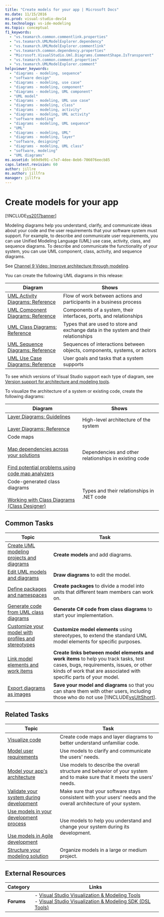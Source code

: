 ```yaml
---
title: "Create models for your app | Microsoft Docs"
ms.date: 11/15/2016
ms.prod: visual-studio-dev14
ms.technology: vs-ide-modeling
ms.topic: conceptual
f1_keywords:
  - "vs.teamarch.common.commentlink.properties"
  - "vs.teamarch.UMLModelExplorer.dependency"
  - "vs.teamarch.UMLModelExplorer.commentlink"
  - "vs.teamarch.common.dependency.properties"
  - "Microsoft.VisualStudio.Uml.Diagrams.CommentShape.IsTransparent"
  - "vs.teamarch.common.comment.properties"
  - "vs.teamarch.UMLModelExplorer.comment"
helpviewer_keywords:
  - "diagrams - modeling, sequence"
  - "software design"
  - "diagrams - modeling, use case"
  - "diagrams - modeling, component"
  - "diagrams - modeling, UML component"
  - "UML model"
  - "diagrams - modeling, UML use case"
  - "diagrams - modeling, class"
  - "diagrams - modeling, activity"
  - "diagrams - modeling, UML activity"
  - "software modeling"
  - "diagrams - modeling, UML sequence"
  - "UML"
  - "diagrams - modeling, UML"
  - "diagrams - modeling, layer"
  - "software, designing"
  - "diagrams - modeling, UML class"
  - "software, modeling"
  - "UML diagrams"
ms.assetid: b69d9d91-c7e7-4dee-8eb6-706076eecb85
caps.latest.revision: 60
author: jillre
ms.author: jillfra
manager: jillfra
---
```

# Create models for your app
[!INCLUDE[vs2017banner](../includes/vs2017banner.md)]

Modeling diagrams help you understand, clarify, and communicate ideas about your code and the user requirements that your software system must support. For example, to describe and communicate user requirements, you can use Unified Modeling Language (UML) use case, activity, class, and sequence diagrams. To describe and communicate the functionality of your system, you can use UML component, class, activity, and sequence diagrams.

 See [Channel 9 Video: Improve architecture through modeling](https://s.ch9.ms/Series/Visual-Studio-2012-Premium-and-Ultimate-Overview/Visual-Studio-Ultimate-2012-Improving-architecture-through-modeling).

 You can create the following UML diagrams in this release:

|**Diagram**|**Shows**|
|-----------------|---------------|
|[UML Activity Diagrams: Reference](../modeling/uml-activity-diagrams-reference.md)|Flow of work between actions and participants in a business process|
|[UML Component Diagrams: Reference](../modeling/uml-component-diagrams-reference.md)|Components of a system, their interfaces, ports, and relationships|
|[UML Class Diagrams: Reference](../modeling/uml-class-diagrams-reference.md)|Types that are used to store and exchange data in the system and their relationships|
|[UML Sequence Diagrams: Reference](../modeling/uml-sequence-diagrams-reference.md)|Sequences of interactions between objects, components, systems, or actors|
|[UML Use Case Diagrams: Reference](../modeling/uml-use-case-diagrams-reference.md)|User goals and tasks that a system supports|

 To see which versions of Visual Studio support each type of diagram, see [Version support for architecture and modeling tools](../modeling/what-s-new-for-design-in-visual-studio.md#VersionSupport).

 To visualize the architecture of a system or existing code, create the following diagrams:

|**Diagram**|**Shows**|
|-----------------|---------------|
|[Layer Diagrams: Guidelines](../modeling/layer-diagrams-guidelines.md)<br /><br /> [Layer Diagrams: Reference](../modeling/layer-diagrams-reference.md)|High-level architecture of the system|
|Code maps<br /><br /> [Map dependencies across your solutions](../modeling/map-dependencies-across-your-solutions.md)<br /><br /> [Find potential problems using code map analyzers](../modeling/find-potential-problems-using-code-map-analyzers.md)|Dependencies and other relationships in existing code|
|Code-generated class diagrams<br /><br /> [Working with Class Diagrams (Class Designer)](../ide/working-with-class-diagrams-class-designer.md)|Types and their relationships in .NET code|

## Common Tasks

|**Topic**|**Task**|
|---------------|--------------|
|[Create UML modeling projects and diagrams](../modeling/create-uml-modeling-projects-and-diagrams.md)|**Create models** and add diagrams.|
|[Edit UML models and diagrams](../modeling/edit-uml-models-and-diagrams.md)|**Draw diagrams** to edit the model.|
|[Define packages and namespaces](../modeling/define-packages-and-namespaces.md)|**Create packages** to divide a model into units that different team members can work on.|
|[Generate code from UML class diagrams](../modeling/generate-code-from-uml-class-diagrams.md)|**Generate C# code from class diagrams** to start your implementation.|
|[Customize your model with profiles and stereotypes](../modeling/customize-your-model-with-profiles-and-stereotypes.md)|**Customize model elements** using stereotypes, to extend the standard UML model elements for specific purposes.|
|[Link model elements and work items](../modeling/link-model-elements-and-work-items.md)|**Create links between model elements and work items** to help you track tasks, test cases, bugs, requirements, issues, or other kinds of work that are associated with specific parts of your model.|
|[Export diagrams as images](../modeling/export-diagrams-as-images.md)|**Save your model and diagrams** so that you can share them with other users, including those who do not use [!INCLUDE[vsUltShort](../includes/vsultshort-md.md)].|

## Related Tasks

|**Topic**|**Task**|
|---------------|--------------|
|[Visualize code](../modeling/visualize-code.md)|Create code maps and layer diagrams to better understand unfamiliar code.|
|[Model user requirements](../modeling/model-user-requirements.md)|Use models to clarify and communicate the users' needs.|
|[Model your app's architecture](../modeling/model-your-app-s-architecture.md)|Use models to describe the overall structure and behavior of your system and to make sure that it meets the users' needs.|
|[Validate your system during development](../modeling/validate-your-system-during-development.md)|Make sure that your software stays consistent with your users' needs and the overall architecture of your system.|
|[Use models in your development process](../modeling/use-models-in-your-development-process.md)<br /><br /> [Use models in Agile development](https://msdn.microsoft.com/592ac27c-3d3e-454a-9c38-b76658ed137f)|Use models to help you understand and change your system during its development.|
|[Structure your modeling solution](../modeling/structure-your-modeling-solution.md)|Organize models in a large or medium project.|

## External Resources

|**Category**|**Links**|
|------------------|---------------|
|**Forums**|-   [Visual Studio Visualization & Modeling Tools](https://social.msdn.microsoft.com/Forums/en-US/home?forum=vsarch)<br />-   [Visual Studio Visualization & Modeling SDK (DSL Tools)](https://social.msdn.microsoft.com/Forums/home?forum=dslvsarchx)|
